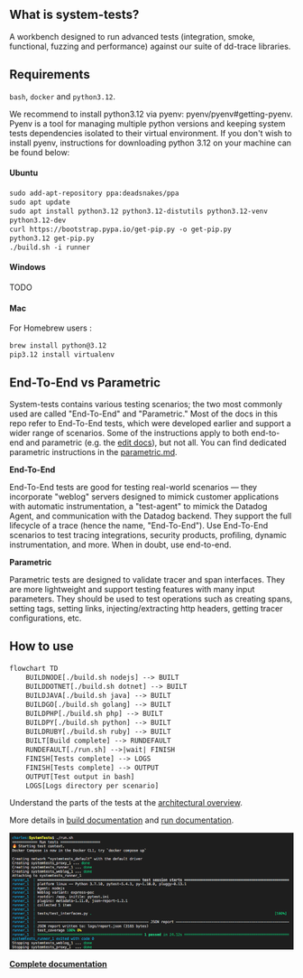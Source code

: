 ## What is system-tests?

A workbench designed to run advanced tests (integration, smoke, functional, fuzzing and performance) against our suite of dd-trace libraries.

## Requirements

`bash`, `docker` and `python3.12`.

We recommend to install python3.12 via pyenv: pyenv/pyenv#getting-pyenv. Pyenv is a tool for managing multiple python versions and keeping system tests dependencies isolated to their virtual environment. If you don't wish to install pyenv, instructions for downloading python 3.12 on your machine can be found below:

#### Ubuntu

```
sudo add-apt-repository ppa:deadsnakes/ppa
sudo apt update
sudo apt install python3.12 python3.12-distutils python3.12-venv python3.12-dev
curl https://bootstrap.pypa.io/get-pip.py -o get-pip.py
python3.12 get-pip.py
./build.sh -i runner
```

#### Windows

TODO

#### Mac

For Homebrew users :

```
brew install python@3.12
pip3.12 install virtualenv
```

## End-To-End vs Parametric

System-tests contains various testing scenarios; the two most commonly used are called "End-To-End" and "Parametric." Most of the docs in this repo refer to End-To-End tests, which were developed earlier and support a wider range of scenarios. Some of the instructions apply to both end-to-end and parametric (e.g. the [edit docs](./docs/edit/)), but not all. You can find dedicated parametric instructions in the [parametric.md](https://github.com/DataDog/system-tests/blob/main/docs/scenarios/parametric.md).

**End-To-End**

End-To-End tests are good for testing real-world scenarios — they incorporate "weblog" servers designed to mimick customer applications with automatic instrumentation, a "test-agent" to mimick the Datadog Agent, and communication with the Datadog backend. They support the full lifecycle of a trace (hence the name, "End-To-End"). Use End-To-End scenarios to test tracing integrations, security products, profiling, dynamic instrumentation, and more. When in doubt, use end-to-end.

**Parametric**

Parametric tests are designed to validate tracer and span interfaces. They are more lightweight and support testing features with many input parameters. They should be used to test operations such as creating spans, setting tags, setting links, injecting/extracting http headers, getting tracer configurations, etc.

## How to use

```mermaid
flowchart TD
    BUILDNODE[./build.sh nodejs] --> BUILT
    BUILDDOTNET[./build.sh dotnet] --> BUILT
    BUILDJAVA[./build.sh java] --> BUILT
    BUILDGO[./build.sh golang] --> BUILT
    BUILDPHP[./build.sh php] --> BUILT
    BUILDPY[./build.sh python] --> BUILT
    BUILDRUBY[./build.sh ruby] --> BUILT
    BUILT[Build complete] --> RUNDEFAULT
    RUNDEFAULT[./run.sh] -->|wait| FINISH
    FINISH[Tests complete] --> LOGS
    FINISH[Tests complete] --> OUTPUT
    OUTPUT[Test output in bash]
    LOGS[Logs directory per scenario]
```

Understand the parts of the tests at the [architectural overview](https://github.com/DataDog/system-tests/blob/main/docs/architecture/overview.md).

More details in [build documentation](https://github.com/DataDog/system-tests/blob/main/docs/execute/build.md) and [run documentation](https://github.com/DataDog/system-tests/blob/main/docs/execute/run.md).

![Output on success](./utils/assets/output.png?raw=true)

**[Complete documentation](https://github.com/DataDog/system-tests/blob/main/docs)**

